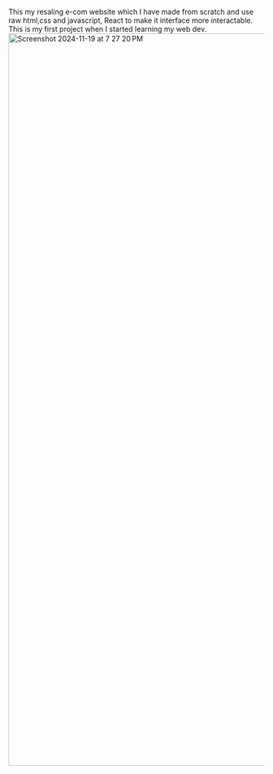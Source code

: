This my resaling e-com website which I have made from scratch and use raw html,css and javascript, React to make it interface more interactable.
<br>
This is my first project when I started learning my web dev.
<br>
<img width="1440" alt="Screenshot 2024-11-19 at 7 27 20 PM" src="https://github.com/user-attachments/assets/806c2f02-e8e2-4bcd-88bd-0ad8a6c3de37">
